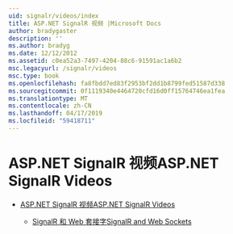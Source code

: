 ```yaml
---
uid: signalr/videos/index
title: ASP.NET SignalR 视频 |Microsoft Docs
author: bradygaster
description: ''
ms.author: bradyg
ms.date: 12/12/2012
ms.assetid: c0ea52a3-7497-4204-88c6-91591ac1a6b2
msc.legacyurl: /signalr/videos
msc.type: book
ms.openlocfilehash: fa8fbdd7ed83f2953bf2dd1b8799fed51587d338
ms.sourcegitcommit: 0f1119340e4464720cfd16d0ff15764746ea1fea
ms.translationtype: MT
ms.contentlocale: zh-CN
ms.lasthandoff: 04/17/2019
ms.locfileid: "59418711"
---
```

# <a name="aspnet-signalr-videos"></a><span data-ttu-id="cb99c-102">ASP.NET SignalR 视频</span><span class="sxs-lookup"><span data-stu-id="cb99c-102">ASP.NET SignalR Videos</span></span>

- [<span data-ttu-id="cb99c-103">ASP.NET SignalR 视频</span><span class="sxs-lookup"><span data-stu-id="cb99c-103">ASP.NET SignalR Videos</span></span>](getting-started/index.md)

    - [<span data-ttu-id="cb99c-104">SignalR 和 Web 套接字</span><span class="sxs-lookup"><span data-stu-id="cb99c-104">SignalR and Web Sockets</span></span>](getting-started/signalr-and-web-sockets.md)
